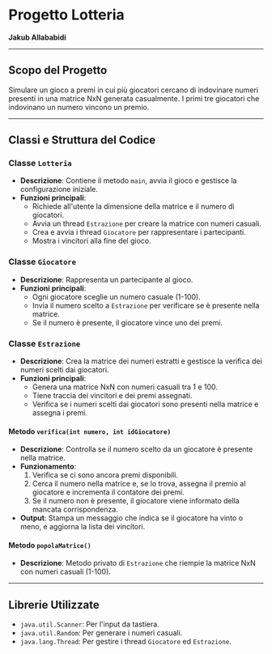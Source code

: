 # Progetto Lotteria

**Jakub Allababidi** 


---

## Scopo del Progetto

Simulare un gioco a premi in cui più giocatori cercano di indovinare numeri presenti in una matrice NxN generata casualmente. I primi tre giocatori che indovinano un numero vincono un premio.

---

## Classi e Struttura del Codice

### Classe `Lotteria`
- **Descrizione**: Contiene il metodo `main`, avvia il gioco e gestisce la configurazione iniziale.
- **Funzioni principali**:
  - Richiede all'utente la dimensione della matrice e il numero di giocatori.
  - Avvia un thread `Estrazione` per creare la matrice con numeri casuali.
  - Crea e avvia i thread `Giocatore` per rappresentare i partecipanti.
  - Mostra i vincitori alla fine del gioco.

### Classe `Giocatore`
- **Descrizione**: Rappresenta un partecipante al gioco.
- **Funzioni principali**:
  - Ogni giocatore sceglie un numero casuale (1-100).
  - Invia il numero scelto a `Estrazione` per verificare se è presente nella matrice.
  - Se il numero è presente, il giocatore vince uno dei premi.

### Classe `Estrazione`
- **Descrizione**: Crea la matrice dei numeri estratti e gestisce la verifica dei numeri scelti dai giocatori.
- **Funzioni principali**:
  - Genera una matrice NxN con numeri casuali tra 1 e 100.
  - Tiene traccia dei vincitori e dei premi assegnati.
  - Verifica se i numeri scelti dai giocatori sono presenti nella matrice e assegna i premi.

#### Metodo `verifica(int numero, int idGiocatore)`
- **Descrizione**: Controlla se il numero scelto da un giocatore è presente nella matrice.
- **Funzionamento**:
  1. Verifica se ci sono ancora premi disponibili.
  2. Cerca il numero nella matrice e, se lo trova, assegna il premio al giocatore e incrementa il contatore dei premi.
  3. Se il numero non è presente, il giocatore viene informato della mancata corrispondenza.
- **Output**: Stampa un messaggio che indica se il giocatore ha vinto o meno, e aggiorna la lista dei vincitori.

#### Metodo `popolaMatrice()`
- **Descrizione**: Metodo privato di `Estrazione` che riempie la matrice NxN con numeri casuali (1-100).

---

## Librerie Utilizzate

- `java.util.Scanner`: Per l'input da tastiera.
- `java.util.Random`: Per generare i numeri casuali.
- `java.lang.Thread`: Per gestire i thread `Giocatore` ed `Estrazione`.


